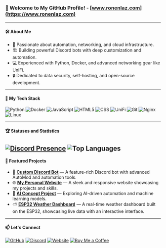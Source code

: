 ### 👋 Welcome to My GitHub Profile! - [www.ronenlaz.com](https://www.ronenlaz.com)

---

#### 🛠 About Me
- 🚀 Passionate about automation, networking, and cloud infrastructure.
- 🏗️ Building powerful Discord bots with deep customization and automation.
- 💻 Experienced with Python, Docker, and advanced networking gear like UniFi.
- 🔒 Dedicated to data security, self-hosting, and open-source development.

---

#### 🚀 My Tech Stack
![Python](https://img.shields.io/badge/Python-3776AB?style=for-the-badge&logo=python&logoColor=white)
![Docker](https://img.shields.io/badge/Docker-2496ED?style=for-the-badge&logo=docker&logoColor=white)
![JavaScript](https://img.shields.io/badge/JavaScript-F7DF1E?style=for-the-badge&logo=javascript&logoColor=black)
![HTML5](https://img.shields.io/badge/HTML5-E34F26?style=for-the-badge&logo=html5&logoColor=white)
![CSS](https://img.shields.io/badge/CSS-663399?style=for-the-badge&logo=css3&logoColor=white)
![UniFi](https://img.shields.io/badge/UniFi-0559C9?style=for-the-badge&logo=ubiquiti&logoColor=white)
![Git](https://img.shields.io/badge/Git-F05032?style=for-the-badge&logo=git&logoColor=white)
![Nginx](https://img.shields.io/badge/Nginx-009639?style=for-the-badge&logo=nginx&logoColor=white)
![Linux](https://img.shields.io/badge/Linux-FCC624?style=for-the-badge&logo=linux&logoColor=black)

---

#### 🏆 Statuses and Statistics
[![Discord Presence](https://lanyard.cnrad.dev/api/445899149997768735)](https://discord.com/users/445899149997768735)
![Top Languages](https://github-readme-stats.vercel.app/api/top-langs/?username=ronenlazowski&layout=compact&theme=dark&hide_border=true)
---

#### 📌 Featured Projects
- 🤖 **[Custom Discord Bot](https://github.com/ronenlazowski/paul)** — A feature-rich Discord bot with advanced AutoMod and automation tools.
- 🌐 **[My Personal Website](https://github.com/ronenlazowski/website)** — A sleek and responsive website showcasing my projects and skills.
- 🧠 **[AI Concept Project](https://github.com/ronenlazowski/ai-concept)** — Exploring AI-driven automation and machine learning models.
- ⛅ **[ESP32 Weather Dashboard](https://github.com/ronenlazowski/weatherdash)** — A real-time weather dashboard built on the ESP32, showcasing live data with an interactive interface.
---

#### 📫 Let's Connect
[![GitHub](https://img.shields.io/badge/GitHub-181717?style=for-the-badge&logo=github&logoColor=white)](https://github.com/ronenlazowski)
[![Discord](https://img.shields.io/badge/Discord-5865F2?style=for-the-badge&logo=discord&logoColor=white)](https://discord.com/users/1357038796532875406)
[![Website](https://img.shields.io/badge/Website-3366CC?style=for-the-badge&logo=htmx&logoColor=white)](https://www.ronenlaz.com)
[![Buy Me a Coffee](https://img.shields.io/badge/-Buy%20Me%20a%20Coffee-FFDD00?style=for-the-badge&logo=buymeacoffee&logoColor=black)](https://www.buymeacoffee.com/ronenlazowski)

